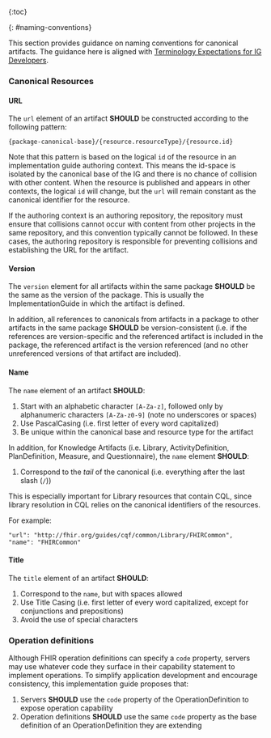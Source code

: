 {:toc}

{: #naming-conventions}

This section provides guidance on naming conventions for canonical artifacts. The guidance here is aligned with [Terminology Expectations for IG Developers](https://confluence.hl7.org/display/TSMG/Terminology+Expectations+for+IG+Developers).

### Canonical Resources

#### URL

The `url` element of an artifact **SHOULD** be constructed according to the following pattern:

```
{package-canonical-base}/{resource.resourceType}/{resource.id}
```

Note that this pattern is based on the logical `id` of the resource in an implementation guide authoring context. This means the id-space is isolated by the canonical base of the IG and there is no chance of collision with other content. When the resource is published and appears in other contexts, the logical `id` will change, but the `url` will remain constant as the canonical identifier for the resource.

If the authoring context is an authoring repository, the repository must ensure that collisions cannot occur with content from other projects in the same repository, and this convention typically cannot be followed. In these cases, the authoring repository is responsible for preventing collisions and establishing the URL for the artifact.

#### Version

The `version` element for all artifacts within the same package **SHOULD** be the same as the version of the package. This is usually the ImplementationGuide in which the artifact is defined.

In addition, all references to canonicals from artifacts in a package to other artifacts in the same package **SHOULD** be version-consistent (i.e. if the references are version-specific and the referenced artifact is included in the package, the referenced artifact is the version referenced (and no other unreferenced versions of that artifact are included).

#### Name

The `name` element of an artifact **SHOULD**:
1. Start with an alphabetic character `[A-Za-z]`, followed only by alphanumeric characters `[A-Za-z0-9]` (note no underscores or spaces)
2. Use PascalCasing (i.e. first letter of every word capitalized)
3. Be unique within the canonical base and resource type for the artifact

In addition, for Knowledge Artifacts (i.e. Library, ActivityDefinition, PlanDefinition, Measure, and Questionnaire), the `name` element **SHOULD**:
1. Correspond to the _tail_ of the canonical (i.e. everything after the last slash (`/`))

This is especially important for Library resources that contain CQL, since library resolution in CQL relies on the canonical identifiers of the resources.

For example:

```
"url": "http://fhir.org/guides/cqf/common/Library/FHIRCommon",
"name": "FHIRCommon"
```

#### Title

The `title` element of an artifact **SHOULD**:
1. Correspond to the `name`, but with spaces allowed
2. Use Title Casing (i.e. first letter of every word capitalized, except for conjunctions and prepositions)
3. Avoid the use of special characters

### Operation definitions

Although FHIR operation definitions can specify a `code` property, servers may use whatever code they surface in their capability statement to implement operations. To simplify application development and encourage consistency, this implementation guide proposes that:

1. Servers **SHOULD** use the `code` property of the OperationDefinition to expose operation capability
2. Operation definitions **SHOULD** use the same `code` property as the base definition of an OperationDefinition they are extending


